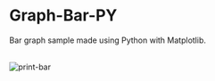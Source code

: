 # Graph-Bar-PY
Bar graph sample made using Python with Matplotlib.<br><br>

![print-bar](https://github.com/Pixelikas/Graph-Bar-PY/assets/67108278/5e0e4366-763d-4301-bfad-5919b94f664b)


